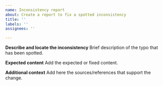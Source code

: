 ```yaml
---
name: Inconsistency report
about: Create a report to fix a spotted inconsistency
title: ''
labels: ''
assignees: ''

---
```


**Describe and locate the inconsistency**
Brief description of the typo that has been spotted.

**Expected content**
Add the expected or fixed content.

**Additional context**
Add here the sources/references that support the change.
